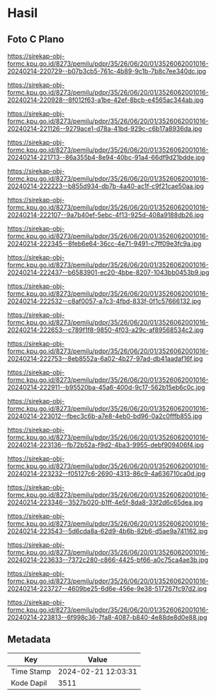# Hasil

## Foto C Plano

https://sirekap-obj-formc.kpu.go.id/8273/pemilu/pdpr/35/26/06/20/01/3526062001016-20240214-220729--b07b3cb5-761c-4b89-9c1b-7b8c7ee340dc.jpg

https://sirekap-obj-formc.kpu.go.id/8273/pemilu/pdpr/35/26/06/20/01/3526062001016-20240214-220928--8f012f63-a1be-42ef-8bcb-e4565ac344ab.jpg

https://sirekap-obj-formc.kpu.go.id/8273/pemilu/pdpr/35/26/06/20/01/3526062001016-20240214-221126--9279ace1-d78a-41bd-929c-c6b17a8936da.jpg

https://sirekap-obj-formc.kpu.go.id/8273/pemilu/pdpr/35/26/06/20/01/3526062001016-20240214-221713--86a355b4-8e94-40bc-91a4-66df9d21bdde.jpg

https://sirekap-obj-formc.kpu.go.id/8273/pemilu/pdpr/35/26/06/20/01/3526062001016-20240214-222223--b855d934-db7b-4a40-ac1f-c9f21cae50aa.jpg

https://sirekap-obj-formc.kpu.go.id/8273/pemilu/pdpr/35/26/06/20/01/3526062001016-20240214-222107--9a7b40ef-5ebc-4f13-925d-408a9188db26.jpg

https://sirekap-obj-formc.kpu.go.id/8273/pemilu/pdpr/35/26/06/20/01/3526062001016-20240214-222345--8feb6e64-36cc-4e71-9491-c7ff09e3fc9a.jpg

https://sirekap-obj-formc.kpu.go.id/8273/pemilu/pdpr/35/26/06/20/01/3526062001016-20240214-222437--b6583901-ec20-4bbe-8207-1043bb0453b9.jpg

https://sirekap-obj-formc.kpu.go.id/8273/pemilu/pdpr/35/26/06/20/01/3526062001016-20240214-222532--c8af0057-a7c3-4fbd-833f-0f1c57666132.jpg

https://sirekap-obj-formc.kpu.go.id/8273/pemilu/pdpr/35/26/06/20/01/3526062001016-20240214-222653--c789f1f8-9850-4f03-a29c-af89568534c2.jpg

https://sirekap-obj-formc.kpu.go.id/8273/pemilu/pdpr/35/26/06/20/01/3526062001016-20240214-222753--8eb8552a-6a02-4b27-97ad-db41aadaf16f.jpg

https://sirekap-obj-formc.kpu.go.id/8273/pemilu/pdpr/35/26/06/20/01/3526062001016-20240214-222911--b95520ba-45a6-400d-9c17-562b15eb6c0c.jpg

https://sirekap-obj-formc.kpu.go.id/8273/pemilu/pdpr/35/26/06/20/01/3526062001016-20240214-223012--fbec3c6b-a7e8-4eb0-bd96-0a2c0fffb855.jpg

https://sirekap-obj-formc.kpu.go.id/8273/pemilu/pdpr/35/26/06/20/01/3526062001016-20240214-223136--fb72b52a-f9d2-4ba3-9955-debf909406f4.jpg

https://sirekap-obj-formc.kpu.go.id/8273/pemilu/pdpr/35/26/06/20/01/3526062001016-20240214-223232--f05127c6-2690-4313-86c9-4a636710ca0d.jpg

https://sirekap-obj-formc.kpu.go.id/8273/pemilu/pdpr/35/26/06/20/01/3526062001016-20240214-223346--3527b020-b1ff-4e5f-8da8-33f2d6c65dea.jpg

https://sirekap-obj-formc.kpu.go.id/8273/pemilu/pdpr/35/26/06/20/01/3526062001016-20240214-223543--5d6cda8a-62d9-4b6b-82b6-d5ae9a741162.jpg

https://sirekap-obj-formc.kpu.go.id/8273/pemilu/pdpr/35/26/06/20/01/3526062001016-20240214-223633--7372c280-c866-4425-bf66-a0c75ca4ae3b.jpg

https://sirekap-obj-formc.kpu.go.id/8273/pemilu/pdpr/35/26/06/20/01/3526062001016-20240214-223727--4609be25-6d6e-456e-9e38-517267fc97d2.jpg

https://sirekap-obj-formc.kpu.go.id/8273/pemilu/pdpr/35/26/06/20/01/3526062001016-20240214-223813--6f998c36-7fa8-4087-b840-4e88de8d0e88.jpg


## Metadata

| Key        | Value               |
| ---------- | ------------------- |
| Time Stamp | 2024-02-21 12:03:31 |
| Kode Dapil | 3511                |



